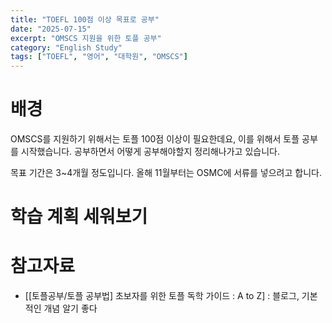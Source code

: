 ```yaml
---
title: "TOEFL 100점 이상 목표로 공부"
date: "2025-07-15"
excerpt: "OMSCS 지원을 위한 토플 공부"
category: "English Study" 
tags: ["TOEFL", "영어", "대학원", "OMSCS"]
---
```


# 배경

OMSCS를 지원하기 위해서는 토플 100점 이상이 필요한데요, 이를 위해서 토플 공부를 시작했습니다.
공부하면서 어떻게 공부해야할지 정리해나가고 있습니다.

목표 기간은 3~4개월 정도입니다. 올해 11월부터는 OSMC에 서류를 넣으려고 합니다.

# 학습 계획 세워보기







# 참고자료

- [[토플공부/토플 공부법] 초보자를 위한 토플 독학 가이드 : A to Z] : 블로그, 기본적인 개념 알기 좋다